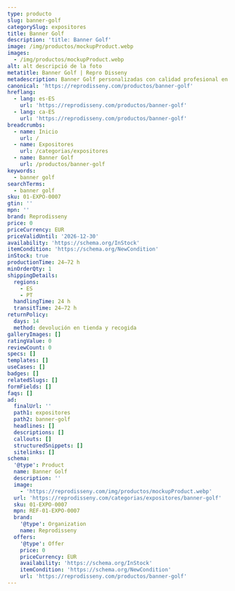 ```yaml
---
type: producto
slug: banner-golf
categorySlug: expositores
title: Banner Golf
description: 'title: Banner Golf'
image: /img/productos/mockupProduct.webp
images:
  - /img/productos/mockupProduct.webp
alt: alt descripció de la foto
metatitle: Banner Golf | Repro Disseny
metadescription: Banner Golf personalizadas con calidad profesional en Cataluña.
canonical: 'https://reprodisseny.com/productos/banner-golf'
hreflang:
  - lang: es-ES
    url: 'https://reprodisseny.com/productos/banner-golf'
  - lang: ca-ES
    url: 'https://reprodisseny.com/productos/banner-golf'
breadcrumbs:
  - name: Inicio
    url: /
  - name: Expositores
    url: /categorias/expositores
  - name: Banner Golf
    url: /productos/banner-golf
keywords:
  - banner golf
searchTerms:
  - banner golf
sku: 01-EXPO-0007
gtin: ''
mpn: ''
brand: Reprodisseny
price: 0
priceCurrency: EUR
priceValidUntil: '2026-12-30'
availability: 'https://schema.org/InStock'
itemCondition: 'https://schema.org/NewCondition'
inStock: true
productionTime: 24–72 h
minOrderQty: 1
shippingDetails:
  regions:
    - ES
    - PT
  handlingTime: 24 h
  transitTime: 24–72 h
returnPolicy:
  days: 14
  method: devolución en tienda y recogida
galleryImages: []
ratingValue: 0
reviewCount: 0
specs: []
templates: []
useCases: []
badges: []
relatedSlugs: []
formFields: []
faqs: []
ad:
  finalUrl: ''
  path1: expositores
  path2: banner-golf
  headlines: []
  descriptions: []
  callouts: []
  structuredSnippets: []
  sitelinks: []
schema:
  '@type': Product
  name: Banner Golf
  description: ''
  image:
    - 'https://reprodisseny.com/img/productos/mockupProduct.webp'
  url: 'https://reprodisseny.com/categorias/expositores/banner-golf'
  sku: 01-EXPO-0007
  mpn: REF-01-EXPO-0007
  brand:
    '@type': Organization
    name: Reprodisseny
  offers:
    '@type': Offer
    price: 0
    priceCurrency: EUR
    availability: 'https://schema.org/InStock'
    itemCondition: 'https://schema.org/NewCondition'
    url: 'https://reprodisseny.com/productos/banner-golf'
---
```


